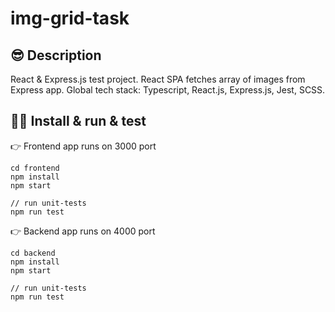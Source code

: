 # img-grid-task

## 😎 Description

React & Express.js test project.
React SPA fetches array of images from Express app.
Global tech stack: Typescript, React.js, Express.js, Jest, SCSS.

## 👨‍💻 Install & run & test

👉 Frontend app runs on 3000 port
```
cd frontend
npm install
npm start

// run unit-tests
npm run test
```
👉 Backend app runs on 4000 port
```
cd backend
npm install
npm start

// run unit-tests
npm run test
```